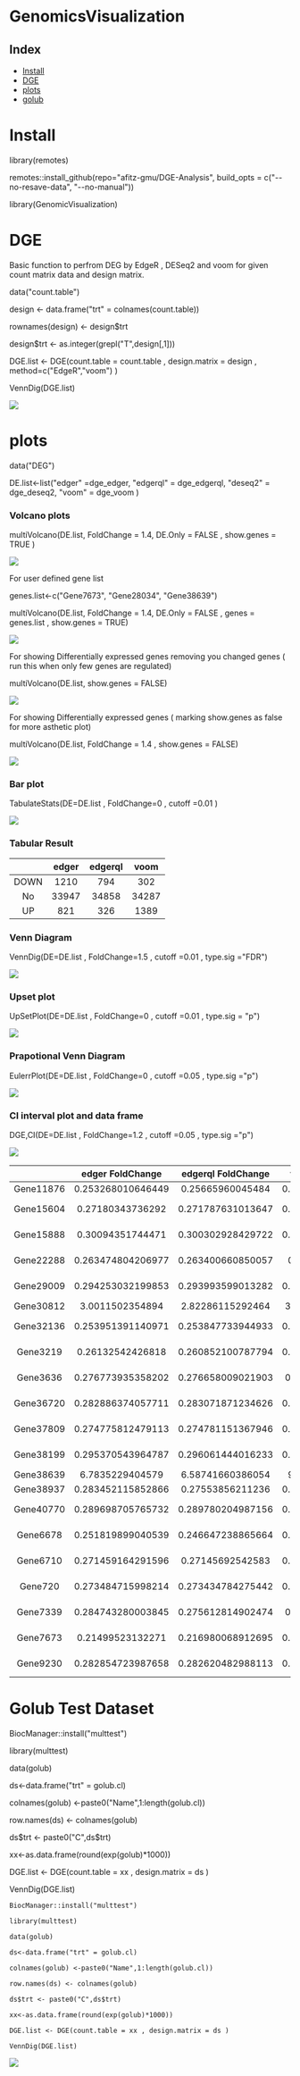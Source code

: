 # GenomicsVisualization

## Index

- [Install](#Install)
- [DGE](#DGE)
- [plots](#plots)
- [golub](#golub)

# Install
library(remotes) 

remotes::install_github(repo="afitz-gmu/DGE-Analysis", build_opts = c("--no-resave-data", "--no-manual"))

library(GenomicVisualization)

# DGE

Basic function to perfrom DEG by EdgeR , DESeq2 and voom for given count matrix data and design matrix. 

data("count.table")

design <- data.frame("trt" = colnames(count.table))

rownames(design) <- design$trt

design$trt <- as.integer(grepl("T",design[,1]))

DGE.list <- DGE(count.table = count.table , design.matrix = design , method=c("EdgeR","voom") )

VennDig(DGE.list)

![](https://raw.githubusercontent.com/afitz-gmu/DGE-Analysis/main/image/VennDEG.jpeg) 


# plots


data("DEG")

DE.list<-list("edger" =dge_edger, "edgerql" = dge_edgerql, "deseq2" = dge_deseq2, "voom" = dge_voom )

### Volcano plots


multiVolcano(DE.list, FoldChange = 1.4, DE.Only = FALSE , show.genes = TRUE )

![](https://raw.githubusercontent.com/afitz-gmu/DGE-Analysis/main/image/MultiVolcano1.jpeg) 

For user defined gene list

genes.list<-c("Gene7673", "Gene28034", "Gene38639")

multiVolcano(DE.list, FoldChange = 1.4, DE.Only = FALSE , genes = genes.list , show.genes = TRUE)

![](https://raw.githubusercontent.com/afitz-gmu/DGE-Analysis/main/image/multiVolcano2.jpeg) 

For showing Differentially expressed genes removing you changed genes ( run this when only few genes are regulated)

multiVolcano(DE.list, show.genes = FALSE)

![](https://raw.githubusercontent.com/afitz-gmu/DGE-Analysis/main/image/Volcano3.jpeg) 

For showing Differentially expressed genes ( marking show.genes as false for more asthetic plot)

multiVolcano(DE.list, FoldChange = 1.4 , show.genes = FALSE)

![](https://raw.githubusercontent.com/afitz-gmu/DGE-Analysis/main/image/Volcano4.jpeg) 




### Bar plot

TabulateStats(DE=DE.list , FoldChange=0 , cutoff =0.01 )

![](https://raw.githubusercontent.com/afitz-gmu/DGE-Analysis/main/image/Bar.jpeg) 

### Tabular Result

| |edger|edgerql|voom|
|:----:|:----:|:------:|:-----:|
|DOWN|1210|794|302|
|No|33947|34858|34287|
|UP| 821|326|1389|


### Venn Diagram

VennDig(DE=DE.list , FoldChange=1.5 , cutoff =0.01 , type.sig ="FDR")

![](https://raw.githubusercontent.com/afitz-gmu/DGE-Analysis/main/image/venn.jpeg) 
### Upset plot

UpSetPlot(DE=DE.list , FoldChange=0 , cutoff =0.01 , type.sig = "p")

![](https://raw.githubusercontent.com/afitz-gmu/DGE-Analysis/main/image/Upsetplot.jpeg) 


### Prapotional Venn Diagram

EulerrPlot(DE=DE.list , FoldChange=0 , cutoff =0.05 , type.sig ="p")

![](https://raw.githubusercontent.com/afitz-gmu/DGE-Analysis/main/image/eular.jpeg) 

### CI interval plot and data frame

DGE,CI(DE=DE.list , FoldChange=1.2 , cutoff =0.05 , type.sig ="p")

![](https://raw.githubusercontent.com/afitz-gmu/DGE-Analysis/main/image/CI.jpeg) 


| |edger FoldChange|edgerql FoldChange|voom FoldChange|Min|Max|edger pvalue|edgerql pvalue|voom pvalue|Min|Max|
|:--:|:--:|:--:|:--:|:--:|:--:|:--:|:--:|:--:|:--:|:--:|
|Gene11876|0.253268010646449|0.25665960045484|0.333519105983995|0.253268010646449|0.333519105983995|0.00966910768271969|0.0138679244791296|0.0390346542589136|0.00966910768271969|0.0390346542589136|
|Gene15604|0.27180343736292|0.271787631013647|0.302097146830169|0.271787631013647|0.302097146830169|0.000348901761561591|0.00103259777034587|3.97342702281636e-09|3.97342702281636e-09|0.00103259777034587|
|Gene15888|0.30094351744471|0.300302928429722|0.332617475249204|0.300302928429722|0.332617475249204|0.000405266030230859|2.99397057448929e-06|1.16326308848636e-09|1.16326308848636e-09|0.000405266030230859|
|Gene22288|0.263474804206977|0.263400660850057|0.2916799978793|0.263400660850057|0.2916799978793|0.0005861510066759|4.17234374228856e-05|1.5530006115196e-10|1.5530006115196e-10|0.0005861510066759|
|Gene29009|0.294253032199853|0.293993599013282|0.330000812105133|0.293993599013282|0.330000812105133|2.62505647540443e-05|2.81215059098373e-06|5.0579118548581e-10|5.0579118548581e-10|2.62505647540443e-05|
|Gene30812|3.0011502354894|2.82286115292464|3.54654652335402|2.82286115292464|3.54654652335402|0.0443053766662665|0.0192060783610423|0.00229564569695183|0.00229564569695183|0.0443053766662665|
|Gene32136|0.253951391140971|0.253847733944933|0.276660037325252|0.253847733944933|0.276660037325252|0.000311904095164778|8.10948071015179e-07|8.89107509409887e-12|8.89107509409887e-12|0.000311904095164778|
|Gene3219|0.26132542426818|0.260852100787794|0.292821559694857|0.260852100787794|0.292821559694857|3.9108014179455e-08|7.25440228196772e-08|4.04635632813972e-11|4.04635632813972e-11|7.25440228196772e-08|
|Gene3636|0.276773935358202|0.276658009021903|0.30742464752486|0.276658009021903|0.30742464752486|0.000320786232115754|3.12890638531982e-05|2.80586403681253e-10|2.80586403681253e-10|0.000320786232115754|
|Gene36720|0.282886374057711|0.283071871234626|0.310527439322474|0.282886374057711|0.310527439322474|0.000489633506875775|2.9117905222642e-06|1.90836815806636e-10|1.90836815806636e-10|0.000489633506875775|
|Gene37809|0.274775812479113|0.274781151367946|0.297749013272049|0.274775812479113|0.297749013272049|0.00409971202637718|0.0403344717227362|5.83264594328474e-07|5.83264594328474e-07|0.0403344717227362|
|Gene38199|0.295370543964787|0.296061444016233|0.328422674982562|0.295370543964787|0.328422674982562|8.2482427048141e-05|8.10948071015179e-07|1.52215838845913e-09|1.52215838845913e-09|8.2482427048141e-05|
|Gene38639|6.7835229404579|6.58741660386054|9.6638046407115|6.58741660386054|9.6638046407115|0.0573934369490823|0.136024039700254|0.00415995911576501|0.00415995911576501|0.136024039700254|
|Gene38937|0.283452115852866|0.27553856211236|0.315105821098576|0.27553856211236|0.315105821098576|0.00825053138204574|0.195476227936559|0.181147657675811|0.00825053138204574|0.195476227936559|
|Gene40770|0.289698705765732|0.289780204987156|0.325317239975445|0.289698705765732|0.325317239975445|3.4623122963608e-05|3.08747716025276e-05|5.52436063074383e-10|5.52436063074383e-10|3.4623122963608e-05|
|Gene6678|0.251819899040539|0.246647238865664|0.301947985426532|0.246647238865664|0.301947985426532|0.00010352524415427|1.56612785739337e-07|4.16666249706773e-10|4.16666249706773e-10|0.00010352524415427|
|Gene6710|0.271459164291596|0.27145692542583|0.301120050678203|0.27145692542583|0.301120050678203|0.000430650590640714|0.0118339982149324|9.04425211253826e-08|9.04425211253826e-08|0.0118339982149324|
|Gene720|0.273484715998214|0.273434784275442|0.302884849886368|0.273434784275442|0.302884849886368|0.00122751324077398|0.00102621047894686|4.53220294233197e-09|4.53220294233197e-09|0.00122751324077398|
|Gene7339|0.284743280003845|0.275612814902474|0.32548462536702|0.275612814902474|0.32548462536702|1.22959638267496e-07|0.00588064870290072|0.0108920996649206|1.22959638267496e-07|0.0108920996649206|
|Gene7673|0.21499523132271|0.216980068912695|0.244685085090055|0.21499523132271|0.244685085090055|0.0218327855690298|3.60045900816876e-06|4.35821145336272e-12|4.35821145336272e-12|0.0218327855690298|
|Gene9230|0.282854723987658|0.282620482988113|0.310124743179966|0.282620482988113|0.310124743179966|0.000351248577561045|8.10948071015179e-07|3.29044695217997e-10|3.29044695217997e-10|0.000351248577561045|


# Golub Test Dataset

BiocManager::install("multtest")

library(multtest)

data(golub)

ds<-data.frame("trt" = golub.cl)

colnames(golub) <-paste0("Name",1:length(golub.cl))

row.names(ds) <- colnames(golub)

ds$trt <- paste0("C",ds$trt)

xx<-as.data.frame(round(exp(golub)*1000))

DGE.list <- DGE(count.table = xx , design.matrix = ds )

VennDig(DGE.list)

```
BiocManager::install("multtest")

library(multtest)

data(golub)

ds<-data.frame("trt" = golub.cl)

colnames(golub) <-paste0("Name",1:length(golub.cl))

row.names(ds) <- colnames(golub)

ds$trt <- paste0("C",ds$trt)

xx<-as.data.frame(round(exp(golub)*1000))

DGE.list <- DGE(count.table = xx , design.matrix = ds )

VennDig(DGE.list)
```

![](https://raw.githubusercontent.com/afitz-gmu/DGE-Analysis/main/image/golub.jpeg) 

